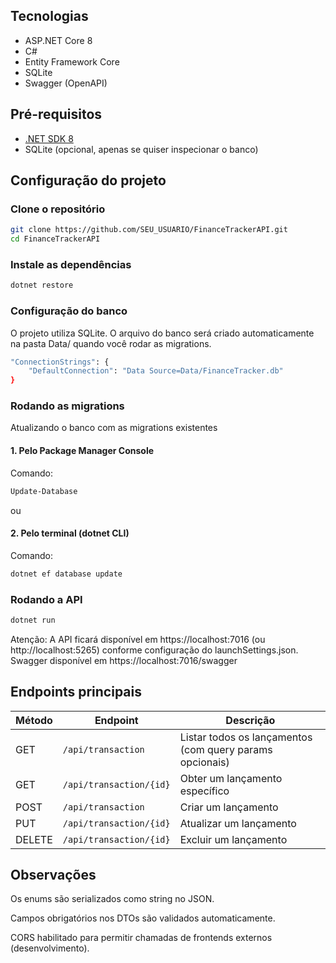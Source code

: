## Tecnologias

- ASP.NET Core 8
- C#
- Entity Framework Core
- SQLite
- Swagger (OpenAPI)

## Pré-requisitos

- [.NET SDK 8](https://dotnet.microsoft.com/en-us/download/dotnet/8.0)
- SQLite (opcional, apenas se quiser inspecionar o banco)

## Configuração do projeto

### Clone o repositório

```bash
git clone https://github.com/SEU_USUARIO/FinanceTrackerAPI.git
cd FinanceTrackerAPI
```
### Instale as dependências
```bash
dotnet restore
```
### Configuração do banco
O projeto utiliza SQLite.
O arquivo do banco será criado automaticamente na pasta Data/ quando você rodar as migrations.
```bash
"ConnectionStrings": {
    "DefaultConnection": "Data Source=Data/FinanceTracker.db"
}
```

### Rodando as migrations
Atualizando o banco com as migrations existentes
#### 1. Pelo **Package Manager Console**
Comando:

```bash
Update-Database
````
ou 
#### 2. Pelo terminal (dotnet CLI)
Comando:
```bash
dotnet ef database update
```
### Rodando a API
```bash
dotnet run
```
Atenção: A API ficará disponível em https://localhost:7016 (ou http://localhost:5265) conforme configuração do launchSettings.json. 
Swagger disponível em https://localhost:7016/swagger

## Endpoints principais

| Método | Endpoint                  | Descrição                                   |
|--------|---------------------------|---------------------------------------------|
| GET    | `/api/transaction`        | Listar todos os lançamentos (com query params opcionais) |
| GET    | `/api/transaction/{id}`   | Obter um lançamento específico              |
| POST   | `/api/transaction`        | Criar um lançamento                         |
| PUT    | `/api/transaction/{id}`   | Atualizar um lançamento                     |
| DELETE | `/api/transaction/{id}`   | Excluir um lançamento                       |


## Observações

Os enums são serializados como string no JSON.

Campos obrigatórios nos DTOs são validados automaticamente.

CORS habilitado para permitir chamadas de frontends externos (desenvolvimento).

